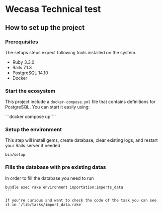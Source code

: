 # Wecasa Technical test

## How to set up the project

### Prerequisites
The setups steps expect following tools installed on the system.

- Ruby 3.3.0
- Rails 7.1.3
- PostgreSQL 14.10
- Docker

### Start the ecosystem
This project include a `docker-compose.yml` file that contains definitions for PostgreSQL. You can start it easily using:

```docker compose up````

### Setup the environment
This step will install gems, create database, clear existing logs, and restart your Rails server if needed

```
bin/setup
```

### Fills the database with pre existing datas
In order to fill the database you need to run
````
bundle exec rake environment importation:imports_data
```

If you're curious and want to check the code of the task you can see it in `/lib/tasks/import_data.rake`
